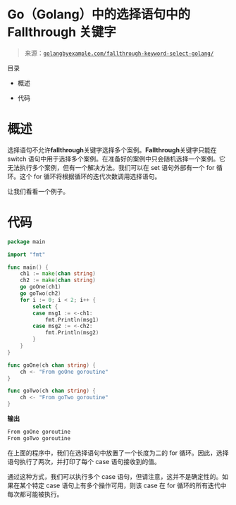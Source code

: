 <!--yml

类别：未分类

日期：2024-10-13 06:23:53

-->

# Go（Golang）中的选择语句中的 Fallthrough 关键字

> 来源：[`golangbyexample.com/fallthrough-keyword-select-golang/`](https://golangbyexample.com/fallthrough-keyword-select-golang/)

目录

+   概述

+   代码

# **概述**

选择语句不允许**fallthrough**关键字选择多个案例。**Fallthrough**关键字只能在 switch 语句中用于选择多个案例。在准备好的案例中只会随机选择一个案例。它无法执行多个案例，但有一个解决方法。我们可以在 set 语句外部有一个 for 循环。这个 for 循环将根据循环的迭代次数调用选择语句。

让我们看看一个例子。

# **代码**

```go
package main

import "fmt"

func main() {
    ch1 := make(chan string)
    ch2 := make(chan string)
    go goOne(ch1)
    go goTwo(ch2)
    for i := 0; i < 2; i++ {
        select {
        case msg1 := <-ch1:
            fmt.Println(msg1)
        case msg2 := <-ch2:
            fmt.Println(msg2)
        }
    }
}

func goOne(ch chan string) {
    ch <- "From goOne goroutine"
}

func goTwo(ch chan string) {
    ch <- "From goTwo goroutine"
}
```

**输出**

```go
From goOne goroutine
From goTwo goroutine
```

在上面的程序中，我们在选择语句中放置了一个长度为二的 for 循环。因此，选择语句执行了两次，并打印了每个 case 语句接收到的值。

通过这种方式，我们可以执行多个 case 语句，但请注意，这并不是确定性的。如果在某个特定 case 语句上有多个操作可用，则该 case 在 for 循环的所有迭代中每次都可能被执行。


